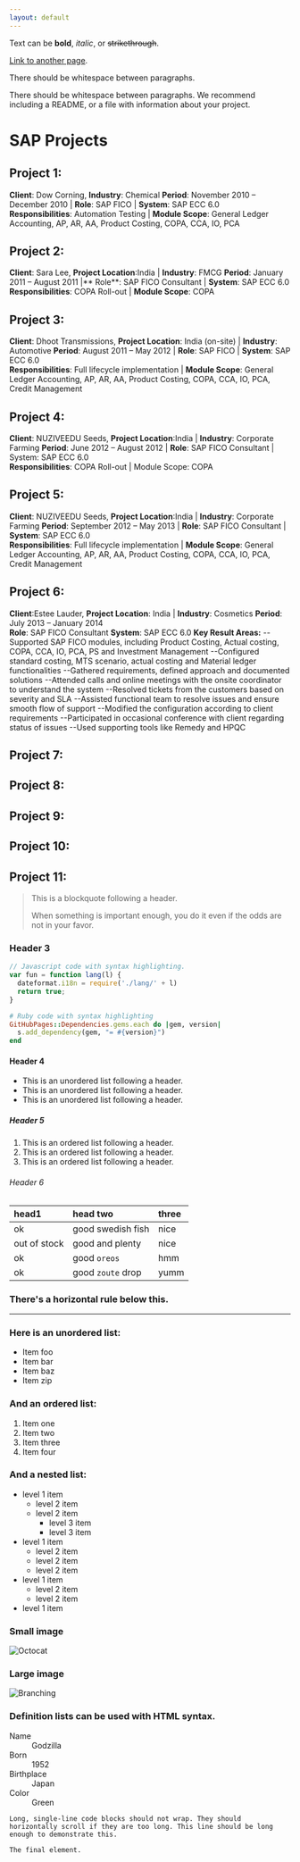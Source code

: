```yaml
---
layout: default
---
```


Text can be **bold**, _italic_, or ~~strikethrough~~.

[Link to another page](./another-page.html).

There should be whitespace between paragraphs.

There should be whitespace between paragraphs. We recommend including a README, or a file with information about your project.

# SAP Projects
## Project 1:
**Client**: Dow Corning, **Industry**: Chemical
**Period**: November 2010 – December 2010 | **Role**: SAP FICO | **System**: SAP ECC 6.0  
**Responsibilities**: Automation Testing | **Module Scope**: General Ledger Accounting, AP, AR, AA, Product Costing, COPA, CCA, IO, PCA

## Project 2:
**Client**: Sara Lee, **Project Location**:India | **Industry**: FMCG
**Period**: January 2011 – August 2011 |** Role**: SAP FICO Consultant | **System**: SAP ECC 6.0  
**Responsibilities**: COPA Roll-out | **Module Scope**: COPA

## Project 3:
**Client**: Dhoot Transmissions, **Project Location**: India (on-site) | **Industry**: Automotive
**Period**: August 2011 – May 2012 | **Role**: SAP FICO | **System**: SAP ECC 6.0  
**Responsibilities**: Full lifecycle implementation | **Module Scope**: General Ledger Accounting, AP, AR, AA, Product Costing, COPA, CCA, IO, PCA, Credit Management

## Project 4:
**Client**: NUZIVEEDU Seeds, **Project Location**:India | **Industry**: Corporate Farming
**Period**: June 2012 – August 2012 | **Role**: SAP FICO Consultant | System: SAP ECC 6.0  
**Responsibilities**: COPA Roll-out | Module Scope: COPA

## Project 5:
**Client**: NUZIVEEDU Seeds, **Project Location**:India | **Industry**: Corporate Farming
**Period**: September 2012 – May 2013 | **Role**: SAP FICO Consultant | **System**: SAP ECC 6.0  
**Responsibilities**: Full lifecycle implementation | **Module Scope**: General Ledger Accounting, AP, AR, AA, Product Costing, COPA, CCA, IO, PCA, Credit Management

## Project 6:
**Client**:Estee Lauder, **Project Location**: India | **Industry**: Cosmetics
**Period**: July 2013 – January 2014   
**Role**: SAP FICO Consultant
**System**: SAP ECC 6.0
**Key Result Areas:**
--Supported SAP FICO modules, including Product Costing, Actual costing, COPA, CCA, IO, PCA, PS and Investment Management
--Configured standard costing, MTS scenario, actual costing and Material ledger functionalities
--Gathered requirements, defined approach and documented solutions
--Attended calls and online meetings with the onsite coordinator to understand the system
--Resolved tickets from the customers based on severity and SLA
--Assisted functional team to resolve issues and ensure smooth flow of support
--Modified the configuration according to client requirements
--Participated in occasional conference with client regarding status of issues
--Used supporting tools like Remedy and HPQC

## Project 7:
## Project 8:
## Project 9:
## Project 10:
## Project 11:
> This is a blockquote following a header.
>
> When something is important enough, you do it even if the odds are not in your favor.

### Header 3

```js
// Javascript code with syntax highlighting.
var fun = function lang(l) {
  dateformat.i18n = require('./lang/' + l)
  return true;
}
```

```ruby
# Ruby code with syntax highlighting
GitHubPages::Dependencies.gems.each do |gem, version|
  s.add_dependency(gem, "= #{version}")
end
```

#### Header 4

*   This is an unordered list following a header.
*   This is an unordered list following a header.
*   This is an unordered list following a header.

##### Header 5

1.  This is an ordered list following a header.
2.  This is an ordered list following a header.
3.  This is an ordered list following a header.

###### Header 6

| head1        | head two          | three |
|:-------------|:------------------|:------|
| ok           | good swedish fish | nice  |
| out of stock | good and plenty   | nice  |
| ok           | good `oreos`      | hmm   |
| ok           | good `zoute` drop | yumm  |

### There's a horizontal rule below this.

* * *

### Here is an unordered list:

*   Item foo
*   Item bar
*   Item baz
*   Item zip

### And an ordered list:

1.  Item one
1.  Item two
1.  Item three
1.  Item four

### And a nested list:

- level 1 item
  - level 2 item
  - level 2 item
    - level 3 item
    - level 3 item
- level 1 item
  - level 2 item
  - level 2 item
  - level 2 item
- level 1 item
  - level 2 item
  - level 2 item
- level 1 item

### Small image

![Octocat](https://github.githubassets.com/images/icons/emoji/octocat.png)

### Large image

![Branching](https://guides.github.com/activities/hello-world/branching.png)


### Definition lists can be used with HTML syntax.

<dl>
<dt>Name</dt>
<dd>Godzilla</dd>
<dt>Born</dt>
<dd>1952</dd>
<dt>Birthplace</dt>
<dd>Japan</dd>
<dt>Color</dt>
<dd>Green</dd>
</dl>

```
Long, single-line code blocks should not wrap. They should horizontally scroll if they are too long. This line should be long enough to demonstrate this.
```

```
The final element.
```
